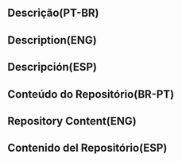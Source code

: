 ## Descrição(PT-BR)
## Description(ENG)
## Descripción(ESP)
## Conteúdo do Repositório(BR-PT)
## Repository Content(ENG)
## Contenido del Repositório(ESP)
